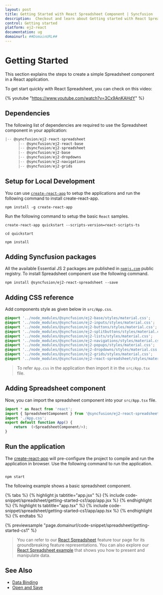 ```yaml
---
layout: post
title: Getting Started with React Spreadsheet Component | Syncfusion
description:  Checkout and learn about Getting started with React Spreadsheet component of Syncfusion Essential JS 2 and more details.
control: Getting started 
platform: ej2-react
documentation: ug
domainurl: ##DomainURL##
---
```


# Getting Started

This section explains the steps to create a simple Spreadsheet component in a React application.

To get start quickly with React Spreadsheet, you can check on this video:

{% youtube "https://www.youtube.com/watch?v=3Cx9AnKAHdY" %}

## Dependencies

The following list of dependencies are required to use the Spreadsheet component in your application:

```js
|-- @syncfusion/ej2-react-spreadsheet
      |-- @syncfusion/ej2-react-base
      |-- @syncfusion/ej2-spreadsheet
      |-- @syncfusion/ej2-base
      |-- @syncfusion/ej2-dropdowns
      |-- @syncfusion/ej2-navigations
      |-- @syncfusion/ej2-grids

```

## Setup for Local Development

You can use [`create-react-app`](https://github.com/facebook/create-react-app) to setup the applications and run the following command to install create-react-app.

```
npm install -g create-react-app
```

Run the following command to setup the basic `React` samples.

```
create-react-app quickstart --scripts-version=react-scripts-ts

cd quickstart

npm install

```

## Adding Syncfusion packages

All the available Essential JS 2 packages are published in [`npmjs.com`](https://www.npmjs.com/~syncfusionorg) public registry. To install Spreadsheet component use the following command.

```
npm install @syncfusion/ej2-react-spreadsheet --save
```

## Adding CSS reference

 Add components style as given below in `src/App.css`.

```css
@import '../node_modules/@syncfusion/ej2-base/styles/material.css';
@import '../node_modules/@syncfusion/ej2-inputs/styles/material.css';
@import '../node_modules/@syncfusion/ej2-buttons/styles/material.css';
@import '../node_modules/@syncfusion/ej2-splitbuttons/styles/material.css';
@import '../node_modules/@syncfusion/ej2-lists/styles/material.css';
@import '../node_modules/@syncfusion/ej2-navigations/styles/material.css';
@import '../node_modules/@syncfusion/ej2-popups/styles/material.css';
@import '../node_modules/@syncfusion/ej2-dropdowns/styles/material.css';
@import '../node_modules/@syncfusion/ej2-grids/styles/material.css';
@import '../node_modules/@syncfusion/ej2-react-spreadsheet/styles/material.css';
```

> To refer `App.css` in the application then import it in the `src/App.tsx` file.

## Adding Spreadsheet component

Now, you can import the spreadsheet component into your `src/App.tsx` file.

```ts
import * as React from 'react';
import { SpreadsheetComponent } from '@syncfusion/ej2-react-spreadsheet';
import './App.css';
export default function App() {
    return  (<SpreadsheetComponent/>);
}
```

## Run the application

The [create-react-app](https://github.com/facebook/create-react-app) will pre-configure the project to compile and run the application in browser. Use the following command to run the application.

```

npm start

```

The following example shows a basic spreadsheet component.

{% tabs %}
{% highlight js tabtitle="app.jsx" %}
{% include code-snippet/spreadsheet/getting-started-cs1/app/app.jsx %}
{% endhighlight %}
{% highlight ts tabtitle="app.tsx" %}
{% include code-snippet/spreadsheet/getting-started-cs1/app/app.tsx %}
{% endhighlight %}
{% endtabs %}

 {% previewsample "page.domainurl/code-snippet/spreadsheet/getting-started-cs1" %}

> You can refer to our [React Spreadsheet](https://www.syncfusion.com/react-components/react-spreadsheet) feature tour page for its groundbreaking feature representations. You can also explore our [React Spreadsheet example](https://ej2.syncfusion.com/react/demos/#/bootstrap5/spreadsheet/default) that shows you how to present and manipulate data.

## See Also

* [Data Binding](./data-binding)
* [Open and Save](./open-save)